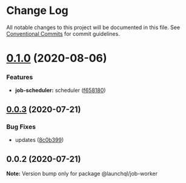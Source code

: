 # Change Log

All notable changes to this project will be documented in this file.
See [Conventional Commits](https://conventionalcommits.org) for commit guidelines.

# [0.1.0](https://github.com/launchql/jobs/compare/@launchql/job-worker@0.0.3...@launchql/job-worker@0.1.0) (2020-08-06)


### Features

* **job-scheduler:** scheduler ([f658180](https://github.com/launchql/jobs/commit/f658180add1945b4baa3294fab8d7b34fedb15ae))





## [0.0.3](https://github.com/launchql/jobs/compare/@launchql/job-worker@0.0.2...@launchql/job-worker@0.0.3) (2020-07-21)


### Bug Fixes

* updates ([8c0b399](https://github.com/launchql/jobs/commit/8c0b39934cde0fc9331989fe7e522cd10d72167c))





## 0.0.2 (2020-07-21)

**Note:** Version bump only for package @launchql/job-worker
